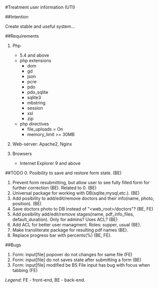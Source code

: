 #Treatment user information (UTI)


##Intention

Create stable and useful system...


##Requirements

1. Php
    - 5.4 and above
    - php extensions
        - dom
        - gd
        - json
        - pcre
        - pdo
        - pdo_sqlite
        - sqlite3
        - mbstring
        - session
        - xsl
        - zip
    - php directives
        - file_uploads = On
        - memory_limit >= 30MB

2. Web-server: Apache2, Nginx

3. Browsers
    - Internet Explorer 9 and above


##TODO
0. Posibility to save and restore form state. (BE)
1. Prevent form resubmitting, but allow user to see fully filled form for further correction (BE). Related to 0. (BE)
1. Universal package for working with DB(sqlite,mysql,etc.). (BE)
2. Add posibility to add/edit/remove doctors and their info(name, photo, position). (BE)
3. Save doctors photo to DB instead of "<web_root>/doctors"? (BE, FE)
4. Add posibility add/edit/remove stages(name, pdf_info_files, default_duration). Only for admins? Uses ACL? (BE)
5. Add ACL for better user managment. Roles: supper, usual (BE).
6. Make transliterate package for resulting pdf names (BE). 
7. Replace progress bar with percents(%) (BE, FE).

##Bugs
1. Form: input[file] popover do not changes for same file (FE)
2. Form: input[file] do not saves state after submitting a form (BE)
3. Form: input[file] modified be BS File input has bug with focus when tabbing (FE)

*Legend*: FE - front-end, BE - back-end.
